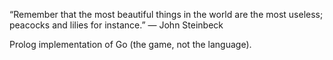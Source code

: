 “Remember that the most beautiful things in the world are the most useless; peacocks and lilies for instance.” 
― John Steinbeck

Prolog implementation of Go (the game, not the language).
